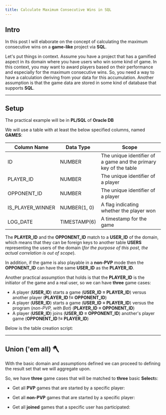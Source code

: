 ```yaml
---
title: Calculate Maximum Consecutive Wins in SQL
---
```


## Intro

In this post I will elaborate on the concept of calculating 
the maximum consecutive wins on a **game-like** project via **SQL**.

Let\'s put things in context. Assume you have a project that has a
gamified aspect in its domain where you have users who win some kind of game.
In this context, you may want to award players based on their performance and
especially for the maximum consecutive wins. So, you need a way to 
have a calculation deriving from your data for this accumulation.
Another assumption is that the game data are stored in some kind of database
that supports **SQL**.

---

## Setup

The practical example will be in **PL/SQL** of **Oracle DB** 

We will use a table with at least the below specified columns, named **GAMES**:


<div class="format-inner-table">

| Column Name      | Data Type    | Scope                                                            |
|------------------|--------------|------------------------------------------------------------------|
| ID               | NUMBER       | The unique identifier of a game and the primary key of the table |
| PLAYER_ID        | NUMBER       | The unique identifier of a player                                |
| OPPONENT_ID      | NUMBER       | The unique identifier of a player                                |
| IS_PLAYER_WINNER | NUMBER(1, 0) | A flag indicating whether the player won                         | 
| LOG_DATE         | TIMESTAMP(6) | A timestamp for the game                                         |

</div>

The **PLAYER_ID** and the **OPPONENT_ID** match to a **USER_ID** of the domain, which means
that they can be foreign keys to another table **USERS** representing the users of the domain
(_for the purpose of this post, the actual correlation is out of scope_).

In addition, if the game is also playable in a **non-PVP** mode then the **OPPONENT_ID**
can have the same **USER_ID** as the **PLAYER_ID**.

Another practical assumption that holds is that the **PLAYER_ID** is the initiator of 
the game and a real user, so we can have **three** game cases:

* A player (**USER_ID**) starts a game (**USER_ID = PLAYER_ID**) 
  versus another player (**PLAYER_ID != OPPONENT_ID**)
* A player (**USER_ID**) starts a game (**USER_ID = PLAYER_ID**)
  versus the program (_non-PVP, with Bot_) (**PLAYER_ID = OPPONENT_ID**)
* A player (**USER_ID**) joins (**USER_ID = OPPONENT_ID**) another\'s player game 
  (**OPPONENT_ID != PLAYER_ID**)
  
Below is the table creation script:

<script src="https://gist.github.com/steve-papadogiannis/3e3fcb0d34bfbb6e826b2df31cc1d934.js"></script>

---

## Union (\'em all) 🪓

With the basic domain and assumptions defined we can proceed to defining the result set that
we will aggregate upon.

So, we have **three** game cases that will be matched to **three** basic **Select**s:

* Get all **PVP** games that are started by a specific player:

<script src="https://gist.github.com/steve-papadogiannis/e416f62a1e4e4c562957af9a2704ed19.js"></script>

* Get all **non-PVP** games that are started by a specific player:

<script src="https://gist.github.com/steve-papadogiannis/c1ad8de2e6f1593e78d9107e8c67bc64.js"></script>

* Get all **joined** games that a specific user has participated:

<script src="https://gist.github.com/steve-papadogiannis/ad4b41f2b1987bda9f8dfabccc29c84f.js"></script>